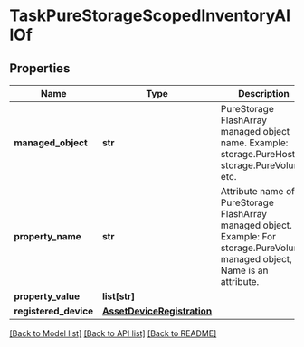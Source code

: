 # TaskPureStorageScopedInventoryAllOf

## Properties
Name | Type | Description | Notes
------------ | ------------- | ------------- | -------------
**managed_object** | **str** | PureStorage FlashArray managed object name. Example: storage.PureHost, storage.PureVolume etc.    | [optional] 
**property_name** | **str** | Attribute name of PureStorage FlashArray managed object. Example: For storage.PureVolume managed object, Name is an attribute.    | [optional] 
**property_value** | **list[str]** |  | [optional] 
**registered_device** | [**AssetDeviceRegistration**](.md) |  | [optional] 

[[Back to Model list]](../README.md#documentation-for-models) [[Back to API list]](../README.md#documentation-for-api-endpoints) [[Back to README]](../README.md)


